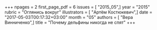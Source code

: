 +++
npages = 2
first_page_pdf = 6
issues = [ "2015_05",]
year = "2015"
rubric = "Оглянись вокруг"
illustrators = [ "Артём Костюкевич",]
date = "2017-05-03T00:17:32+03:00"
month = "05"
authors = [ "Вера Винниченко",]
title = "Почему дельфины никогда не спят"
+++
